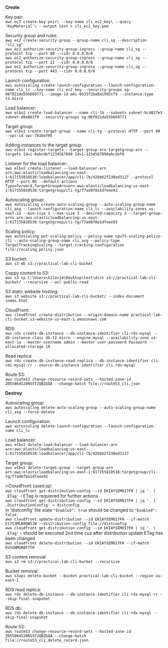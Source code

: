 **Create**

Key pair:\
`aws ec2 create-key-pair\
--key-name cli_ec2_key\
--query 'KeyMaterial'\
--output text > cli_ec2_key.pem`

Security group and rules:\
`aws ec2 create-security-group --group-name cli_sg --description "cli_sg"`\
`aws ec2 authorize-security-group-ingress --group-name cli_sg --protocol tcp --port 80 --cidr 0.0.0.0/0`\
`aws ec2 authorize-security-group-ingress --group-name cli_sg --protocol tcp --port 22 --cidr 0.0.0.0/0`\
`aws ec2 authorize-security-group-ingress --group-name cli_sg --protocol tcp --port 443 --cidr 0.0.0.0/0`

Launch configuration:\
`aws autoscaling create-launch-configuration --launch-configuration-name cli_lc --key-name cli_ec2_key --security-groups sg-06f821da55b669771 --image-id ami-0533f2ba8a1995cf9 --instance-type t2.micro`

Load balancer:\
`aws elbv2 create-load-balancer --name cli-lb --subnets subnet-bc4827e3 subnet-d8e881f9 --security-groups sg-06f821da55b669771`

Target group:\
`aws elbv2 create-target-group --name cli-tg --protocol HTTP --port 80 --vpc-id vpc-7810af05`

Adding instances to the target group:\
`aws elbv2 register-targets --target-group-arn targetgroup-arn --targets Id=i-0abcdef1234567890 Id=i-1234567890abcdef0`

Listener for the load balancer:\
`aws elbv2 create-listener --load-balancer-arn arn:aws:elasticloadbalancing:us-east-1:617155810538:loadbalancer/app/cli-lb/42bb62f238ed3127 --protocol HTTP --port 80 --default-actions Type=forward,TargetGroupArn=arn:aws:elasticloadbalancing:us-east-1:617155810538:targetgroup/cli-tg/f7ad8f8a1dfeee92`

Autoscaling group:\
`aws autoscaling create-auto-scaling-group --auto-scaling-group-name cli_asg --launch-configuration-name cli_lc --availability-zones us-east-1a --min-size 1 --max-size 3 --desired-capacity 2 --target-group-arns arn:aws:elasticloadbalancing:us-east-1:617155810538:targetgroup/cli-tg/f7ad8f8a1dfeee92`

Scaling policy:\
`aws autoscaling put-scaling-policy --policy-name cpu75-scaling-policy-cli --auto-scaling-group-name cli_asg --policy-type TargetTrackingScaling --target-tracking-configuration file://scaling_policy.json`

S3 bucket:\
`aws s3 mb s3://practical-lab-cli-bucket`

Coppy content to S3:\
`aws s3 cp C:\Users\G1lev14\Desktop\test\dist s3://practical-lab-cli-bucket/ --recursive --acl public-read`

S3 static website hosting:\
`aws s3 website s3://practical-lab-cli-bucket/ --index-document index.html`

CloudFront:\
`aws cloudfront create-distribution --origin-domain-name practical-lab-cli-bucket.s3-website-us-east-1.amazonaws.com`

RDS:\
`aws rds create-db-instance --db-instance-identifier cli-rds-mysql --db-instance-class db.t2.micro --engine mysql --availability-zone us-east-1a --master-username admin --master-user-password Password --allocated-storage 10`

Read replica:\
`aws rds create-db-instance-read-replica --db-instance-identifier cli-rds-mysql-rr --source-db-instance-identifier cli-rds-mysql`

Route 53:\
`aws route53 change-resource-record-sets --hosted-zone-id Z055864528N55T2QBZGQA --change-batch file://route53_cli.json`

**Destroy**

Autoscaling group:\
`aws autoscaling delete-auto-scaling-group --auto-scaling-group-name cli_asg --force-delete`

Launch configuration:\
`aws autoscaling delete-launch-configuration --launch-configuration-name cli_lc`

Load balancer:\
`aws elbv2 delete-load-balancer --load-balancer-arn arn:aws:elasticloadbalancing:us-east-1:617155810538:loadbalancer/app/cli-lb/42bb62f238ed3127`

Target group:\
`aws elbv2 delete-target-group --target-group-arn arn:aws:elasticloadbalancing:us-east-1:617155810538:targetgroup/cli-tg/f7ad8f8a1dfeee92`

🔥CloudFront (used jq):\
`aws cloudfront get-distribution-config --id EKIAYSEMO17FH | jq '. | .ETag'` - ETag is requiered for further actions\
`aws cloudfront get-distribution-config --id EKIAYSEMO17FH | jq '. | .DistributionConfig' > distconfig`\
in 'distconfig' file state `"Enabled": true` should be changed to `"Enabled": false`\
`aws cloudfront update-distribution --id EKIAYSEMO17FH --if-match E17S3MLB0OW5JW --distribution-config file://distconfig`\
`aws cloudfront get-distribution-config --id EKIAYSEMO17FH | jq '. | .ETag'` - should be executed 2nd time cuz after distribution update ETag has been changed\
`aws cloudfront delete-distribution --id EKIAYSEMO17FH --if-match EUSGNMUABF7TO`

S3 content removal:\
`aws s3 rm s3://practical-lab-cli-bucket --recursive`

Bucket removal:\
`aws s3api delete-bucket --bucket practical-lab-cli-bucket --region us-east-1`

RDS read replica:\
`aws rds delete-db-instance --db-instance-identifier cli-rds-mysql-rr --skip-final-snapshot`

RDS db:\
`aws rds delete-db-instance --db-instance-identifier cli-rds-mysql --skip-final-snapshot`

Route 53:\
`aws route53 change-resource-record-sets --hosted-zone-id Z055864528N55T2QBZGQA --change-batch file://route53_cli_delete_record.json`
